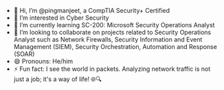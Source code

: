 - 👋 Hi, I’m @pingmanjeet, a CompTIA Security+ Certified
- 👀 I’m interested in Cyber Security
- 🌱 I’m currently learning SC-200: Microsoft Security Operations Analyst
- 💞️ I’m looking to collaborate on projects related to Security Operations Analyst such as Network Firewalls, Security Information and Event Management (SIEM), Security Orchestration, Automation and Response (SOAR)
- 😄 Pronouns: He/him
- ⚡ Fun fact: I see the world in packets. Analyzing network traffic is not just a job; it's a way of life! 🌐🔍

<!---
pingmanjeet/pingmanjeet is a ✨ special ✨ repository because its `README.md` (this file) appears on your GitHub profile.
You can click the Preview link to take a look at your changes.
--->
